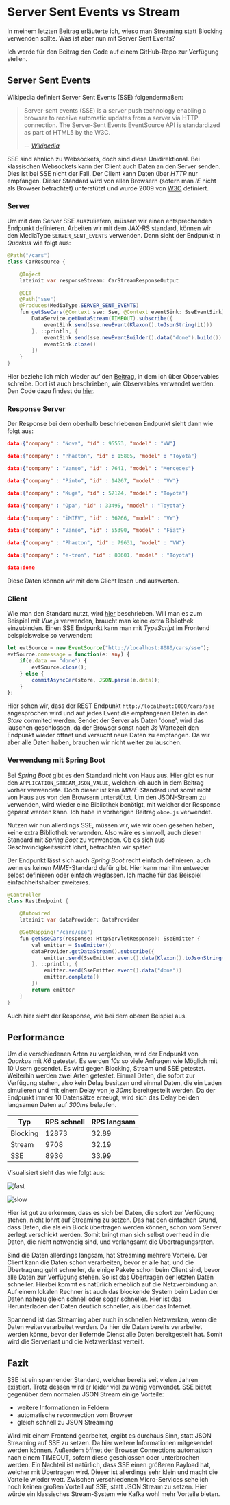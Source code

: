 # Server Sent Events vs Stream

In meinem letzten Beitrag erläuterte ich, wieso man Streaming statt Blocking verwenden sollte. Was ist aber nun mit Server Sent Events?

Ich werde für den Beitrag den Code auf einem GitHub-Repo zur Verfügung stellen.

## Server Sent Events

Wikipedia definiert Server Sent Events (SSE) folgendermaßen:

> Server-sent events (SSE) is a server push technology enabling a browser to receive automatic updates from a server via HTTP connection. The Server-Sent Events EventSource API is standardized as part of HTML5 by the W3C.
>
> -- <cite>[Wikipedia](https://en.wikipedia.org/wiki/Server-sent_events)</cite>

SSE sind ähnlich zu Websockets, doch sind diese Unidirektional. Bei klassischen Websockets kann der Client auch Daten an den Server senden. Dies ist bei SSE nicht der Fall. Der Client kann Daten über *HTTP* nur empfangen. Dieser Standard wird von allen Browsern (sofern man *IE* nicht als Browser betrachtet) unterstützt und wurde 2009 von [W3C](https://www.w3.org/TR/2009/WD-eventsource-20090421/) definiert.

### Server

Um mit dem Server SSE auszuliefern, müssen wir einen entsprechenden Endpunkt definieren. Arbeiten wir mit dem JAX-RS standard, können wir den MediaType `SERVER_SENT_EVENTS` verwenden. Dann sieht der Endpunkt in *Quarkus* wie folgt aus:

```java
@Path("/cars")
class CarResource {

    @Inject
    lateinit var responseStream: CarStreamResponseOutput

    @GET
    @Path("sse")
    @Produces(MediaType.SERVER_SENT_EVENTS)
    fun getSseCars(@Context sse: Sse, @Context eventSink: SseEventSink) {
        DataService.getDataStream(TIMEOUT).subscribe({
            eventSink.send(sse.newEvent(Klaxon().toJsonString(it)))
        }, ::println, {
            eventSink.send(sse.newEventBuilder().data("done").build())
            eventSink.close()
        })
    }
}
```

Hier beziehe ich mich wieder auf den [Beitrag](https://blogs.itemis.com/de/how-to-reactive-stream-mit-spring-boot-und-rxjava-in-kotlin), in dem ich über Observables schreibe. Dort ist auch beschrieben, wie Observables verwendet werden. Den Code dazu findest du [hier](https://github.com/auryn31/spring-async-rest-example).

### Response Server

Der Response bei dem oberhalb beschriebenen Endpunkt sieht dann wie folgt aus:

```json
data:{"company" : "Nova", "id" : 95553, "model" : "VW"}

data:{"company" : "Phaeton", "id" : 15805, "model" : "Toyota"}

data:{"company" : "Vaneo", "id" : 7641, "model" : "Mercedes"}

data:{"company" : "Pinto", "id" : 14267, "model" : "VW"}

data:{"company" : "Kuga", "id" : 57124, "model" : "Toyota"}

data:{"company" : "Opa", "id" : 33495, "model" : "Toyota"}

data:{"company" : "iMIEV", "id" : 36266, "model" : "VW"}

data:{"company" : "Vaneo", "id" : 55390, "model" : "Fiat"}

data:{"company" : "Phaeton", "id" : 79631, "model" : "VW"}

data:{"company" : "e-tron", "id" : 80601, "model" : "Toyota"}

data:done
```

Diese Daten können wir mit dem Client lesen und auswerten.

### Client

Wie man den Standard nutzt, wird [hier](https://developer.mozilla.org/en-US/docs/Web/API/Server-sent_events/Using_server-sent_events) beschrieben. Will man es zum Beispiel mit *Vue.js* verwenden, braucht man keine extra Bibliothek einzubinden. Einen SSE Endpunkt kann man mit *TypeScript* im Frontend beispielsweise so verwenden:

```TypeScript
let evtSource = new EventSource("http://localhost:8080/cars/sse");
evtSource.onmessage = function(e: any) {
    if(e.data == "done") {
        evtSource.close();
    } else {
        commitAsyncCar(store, JSON.parse(e.data));
    }
};
```

Hier sehen wir, dass der REST Endpunkt `http://localhost:8080/cars/sse` angesprochen wird und auf jedes Event die empfangenen Daten in den *Store* commited werden. Sendet der Server als Daten 'done', wird das lauschen geschlossen, da der Browser sonst nach *3s* Wartezeit den Endpunkt wieder öffnet und versucht neue Daten zu empfangen. Da wir aber alle Daten haben, brauchen wir nicht weiter zu lauschen.

### Verwendung mit Spring Boot

Bei *Spring Boot* gibt es den Standard nicht von Haus aus. Hier gibt es nur den `APPLICATION_STREAM_JSON_VALUE`, welchen ich auch in dem Beitrag vorher verwendete. Doch dieser ist kein *MIME*-Standard und somit nicht von Haus aus von den Browsern unterstützt. Um den JSON-Stream zu verwenden, wird wieder eine Bibliothek benötigt, mit welcher der Response geparst werden kann. Ich habe in vorherigen Beitrag `oboe.js` verwendet.

Nutzen wir nun allerdings SSE, müssen wir, wie wir oben gesehen haben, keine extra Bibliothek verwenden. Also wäre es sinnvoll, auch diesen Standard mit *Spring Boot* zu verwenden. Ob es sich aus Geschwindigkeitssicht lohnt, betrachten wir später.

Der Endpunkt lässt sich auch *Spring Boot* recht einfach definieren, auch wenn es keinen *MIME*-Standard dafür gibt. Hier kann man ihn entweder selbst definieren oder einfach weglassen. Ich mache für das Beispiel einfachheitshalber zweiteres.

```java
@Controller
class RestEndpoint {

    @Autowired
    lateinit var dataProvider: DataProvider

    @GetMapping("/cars/sse")
    fun getSseCars(response: HttpServletResponse): SseEmitter {
        val emitter = SseEmitter()
        dataProvider.getDataStream().subscribe({
            emitter.send(SseEmitter.event().data(Klaxon().toJsonString(it), MediaType.APPLICATION_JSON))
        }, ::println, {
            emitter.send(SseEmitter.event().data("done"))
            emitter.complete()
        })
        return emitter
    }
}
```

Auch hier sieht der Response, wie bei dem oberen Beispiel aus.

## Performance

Um die verschiedenen Arten zu vergleichen, wird der Endpunkt von *Quarkus* mit *K6* getestet. Es werden *10s* so viele Anfragen wie Möglich mit 10 Usern gesendet. Es wird gegen Blocking, Stream und SSE getestet. Weiterhin werden zwei Arten getestet. Einmal Daten, die sofort zur Verfügung stehen, also kein Delay besitzen und einmal Daten, die ein Laden simulieren und mit einem Delay von je *30ms* bereitgestellt werden. Da der Endpunkt immer 10 Datensätze erzeugt, wird sich das Delay bei den langsamen Daten auf *300ms* belaufen.

| Typ | RPS schnell | RPS langsam |
| --------- | ----------- | ------ |
| Blocking | 12873 | 32.89 |
| Stream | 9708 | 32.19 |
| SSE | 8936 | 33.99 |

Visualisiert sieht das wie folgt aus:

![fast](img/&#32;rps_sse_fast.jpeg)

![slow](img/&#32;rps_sse_slow.jpeg)

Hier ist gut zu erkennen, dass es sich bei Daten, die sofort zur Verfügung stehen, nicht lohnt auf Streaming zu setzen. Das hat den einfachen Grund, dass Daten, die als ein Block übertragen werden können, schon vom Server zerlegt verschickt werden. Somit bringt man sich selbst overhead in die Daten, die nicht notwendig sind, und verlangsamt die Übertragungsraten.

Sind die Daten allerdings langsam, hat Streaming mehrere Vorteile. Der Client kann die Daten schon verarbeiten, bevor er alle hat, und die Übertragung geht schneller, da einige Pakete schon beim Client sind, bevor alle Daten zur Verfügung stehen. So ist das Übertragen der letzten Daten schneller. Hierbei kommt es natürlich erheblich auf die Netzverbindung an. Auf einem lokalen Rechner ist auch das blockende System beim Laden der Daten nahezu gleich schnell oder sogar schneller. Hier ist das Herunterladen der Daten deutlich schneller, als über das Internet.

Spannend ist das Streaming aber auch in schnellen Netzwerken, wenn die Daten weiterverarbeitet werden. Da hier die Daten bereits verarbeitet werden könne, bevor der liefernde Dienst alle Daten bereitgestellt hat. Somit wird die Serverlast und die Netzwerklast verteilt.

## Fazit

SSE ist ein spannender Standard, welcher bereits seit vielen Jahren existiert. Trotz dessen wird er leider viel zu wenig verwendet.
SSE bietet gegenüber dem normalen JSON Stream einige Vorteile:

- weitere Informationen in Feldern
- automatische reconnection vom Browser
- gleich schnell zu JSON Streaming

Wird mit einem Frontend gearbeitet, ergibt es durchaus Sinn, statt JSON Streaming auf SSE zu setzen. Da hier weitere Informationen mitgesendet werden können. Außerdem öffnet der Browser Connections automatisch nach einem TIMEOUT, sofern diese geschlossen oder unterbrochen werden. Ein Nachteil ist natürlich, dass SSE einen größeren Payload hat, welcher mit Übertragen wird. Dieser ist allerdings sehr klein und macht die Vorteile wieder wett. Zwischen verschiedenen Micro-Services sehe ich noch keinen großen Vorteil auf SSE, statt JSON Stream zu setzen. Hier würde ein klassisches Stream-System wie Kafka wohl mehr Vorteile bieten.
